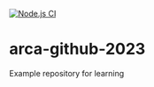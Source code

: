 [![Node.js CI](https://github.com/carpaltunnel/arca-github-2023/actions/workflows/node.js.yml/badge.svg)](https://github.com/carpaltunnel/arca-github-2023/actions/workflows/node.js.yml)
# arca-github-2023
Example repository for learning

